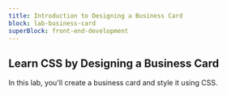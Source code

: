 ```yaml
---
title: Introduction to Designing a Business Card
block: lab-business-card
superBlock: front-end-development
---
```


## Learn CSS by Designing a Business Card

In this lab, you'll create a business card and style it using CSS.
